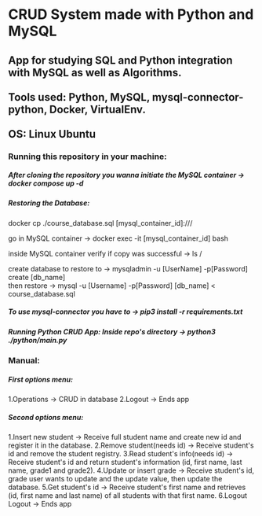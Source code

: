 # CRUD System made with Python and MySQL

## App for studying SQL and Python integration with MySQL as well as Algorithms.<br><br> Tools used: Python, MySQL, mysql-connector-python, Docker, VirtualEnv.<br><br> OS: Linux Ubuntu

### Running this repository in your machine:  

##### After cloning the repository you wanna initiate the MySQL container -> docker compose up -d

##### Restoring the Database:
docker cp ./course_database.sql [mysql_container_id]:///

go in MySQL container -> docker exec -it [mysql_container_id] bash

inside MySQL container verify if copy was successful -> ls /

create database to restore to -> mysqladmin -u [UserName] -p[Password] create [db_name]<br>
then restore -> mysql -u [Username] -p[Password] [db_name] < course_database.sql

##### To use mysql-connector you have to -> pip3 install -r requirements.txt

##### Running Python CRUD App: Inside repo's directory -> python3 ./python/main.py

### Manual:
##### First options menu:
1.Operations -> CRUD in database
2.Logout -> Ends app

##### Second options menu:
1.Insert new student -> Receive full student name and create new id and register it in the database.
2.Remove student(needs id) -> Receive student's id and remove the student registry.
3.Read student's info(needs id) -> Receive student's id and return student's information (id, first name, last name, grade1 and grade2).
4.Update or insert grade -> Receive student's id, grade user wants to update and the update value, then update the database.
5.Get student's id -> Receive student's first name and retrieves (id, first name and last name) of all students with that first name.
6.Logout Logout -> Ends app
